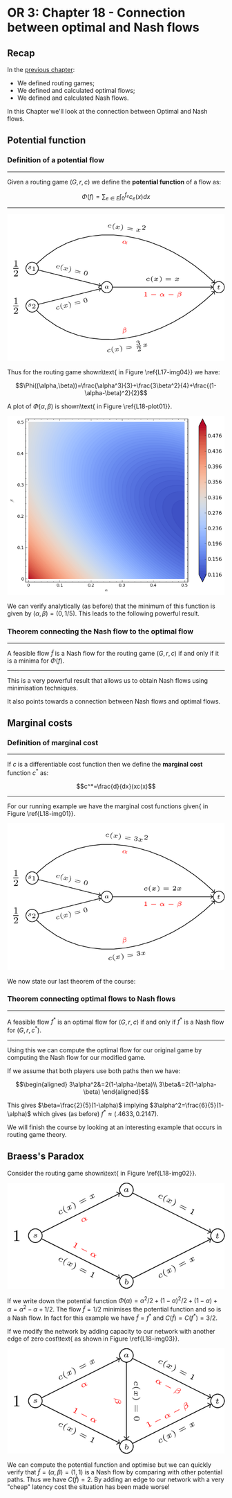 # OR 3: Chapter 18 - Connection between optimal and Nash flows

## Recap

In the [previous chapter](Chapter_17_Routing_games.pdf):

- We defined routing games;
- We defined and calculated optimal flows;
- We defined and calculated Nash flows.

In this Chapter we'll look at the connection between Optimal and Nash flows.

## Potential function

### Definition of a potential flow

---

Given a routing game $(G,r,c)$ we define the **potential function** of a flow as:

$$\Phi(f)=\sum_{e\in E}\int_0^{f_e}c_e(x)dx$$

---


![A routing game.\label{L17-img04}](images/L17-img04.png)

Thus for the routing game shown\text{ in Figure \ref{L17-img04}} we have:

$$\Phi((\alpha,\beta))=\frac{\alpha^3}{3}+\frac{3\beta^2}{4}+\frac{(1-\alpha-\beta)^2}{2}$$

A plot of $\Phi(\alpha,\beta)$ is shown\text{ in Figure \ref{L18-plot01}}.

![$\Phi(\alpha,\beta)$.\label{L18-plot01}](plots/L18-plot01.png)

We can verify analytically (as before) that the minimum of this function is given by $(\alpha,\beta)=(0,1/5)$. This leads to the following powerful result.

### Theorem connecting the Nash flow to the optimal flow

---

A feasible flow $\tilde f$ is a Nash flow for the routing game $(G,r,c)$ if and only if it is a minima for $\Phi(f)$.

---

This is a very powerful result that allows us to obtain Nash flows using minimisation techniques.

It also points towards a connection between Nash flows and optimal flows.

## Marginal costs

### Definition of marginal cost

---

If $c$ is a differentiable cost function then we define the **marginal cost** function $c^*$ as:

$$c^*=\frac{d}{dx}(xc(x)$$

---

For our running example we have the marginal cost functions given\{ in Figure \ref{L18-img01}}.

![$(G,r,c)$.\label{L18-img01}](images/L18-img01.png)

We now state our last theorem of the course:

### Theorem connecting optimal flows to Nash flows

---

A feasible flow $f^*$ is an optimal flow for $(G,r,c)$ if and only if $f^*$ is a Nash flow for $(G,r,c^*)$.

---

Using this we can compute the optimal flow for our original game by computing the Nash flow for our modified game.

If we assume that both players use both paths then we have:

$$\begin{aligned}
3\alpha^2&=2(1-\alpha-\beta)\\
3\beta&=2(1-\alpha-\beta)
\end{aligned}$$

This gives $\beta=\frac{2}{5}(1-\alpha)$ implying $3\alpha^2=\frac{6}{5}(1-\alpha)$ which gives (as before) $f^* \approx(.4633,0.2147)$.


We will finish the course by looking at an interesting example that occurs in routing game theory.

## Braess's Paradox

Consider the routing game shown\text{ in Figure \ref{L18-img02}}.

![A simple routing game.\ref{L18-img02}](images/L18-img02.png)

If we write down the potential function $\Phi(\alpha)=\alpha^2/2+(1-\alpha)^2/2+(1-\alpha)+\alpha=\alpha^2 -\alpha + 1/2$. The flow $\tilde f=1/2$ minimises the potential function and so is a Nash flow. In fact for this example we have $\tilde f=f^*$ and $C(\tilde f)=C(f^*)=3/2$.

If we modify the network by adding capacity to our network with another edge of zero cost\text{ as shown in Figure \ref{L18-img03}}.

![Brass's Paradox. \label{L18-img03}](images/L18-img03.png)

We can compute the potential function and optimise but we can quickly verify that $\tilde f=(\alpha,\beta)=(1,1)$ is a Nash flow by comparing with other potential paths. Thus we have $C(\tilde f)=2$. By adding an edge to our network with a very "cheap" latency cost the situation has been made worse!
